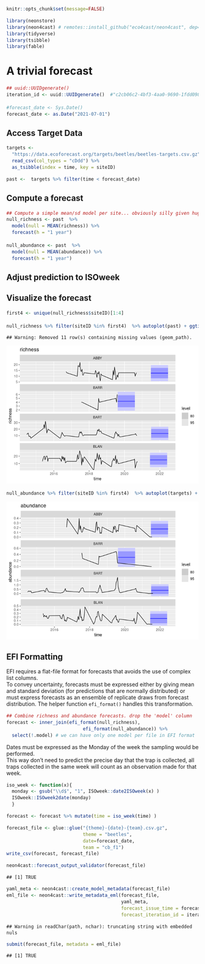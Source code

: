 
``` r
knitr::opts_chunk$set(message=FALSE)
```

``` r
library(neonstore)
library(neon4cast) # remotes::install_github("eco4cast/neon4cast", dep=TRUE)
library(tidyverse)
library(tsibble)
library(fable)
```

# A trivial forecast

``` r
## uuid::UUIDgenerate()
iteration_id <- uuid::UUIDgenerate()  #"c2cb06c2-4bf3-4aa0-9690-1fdd098a7ac5"

#forecast_date <- Sys.Date()
forecast_date <- as.Date("2021-07-01")
```

## Access Target Data

``` r
targets <-
  "https://data.ecoforecast.org/targets/beetles/beetles-targets.csv.gz" %>% 
  read_csv(col_types = "cDdd") %>% 
  as_tsibble(index = time, key = siteID)
```

``` r
past <-  targets %>% filter(time < forecast_date)
```

## Compute a forecast

``` r
## Compute a simple mean/sd model per site... obviously silly given huge seasonal aspect
null_richness <- past  %>% 
  model(null = MEAN(richness)) %>%
  forecast(h = "1 year")

null_abundance <- past  %>%
  model(null = MEAN(abundance)) %>%
  forecast(h = "1 year")
```

## Adjust prediction to ISOweek

## Visualize the forecast

``` r
first4 <- unique(null_richness$siteID)[1:4]

null_richness %>% filter(siteID %in% first4)  %>% autoplot(past) + ggtitle("richness")
```

    ## Warning: Removed 11 row(s) containing missing values (geom_path).

![](f1-null_files/figure-gfm/unnamed-chunk-6-1.png)<!-- -->

``` r
null_abundance %>% filter(siteID %in% first4)  %>% autoplot(targets) + ggtitle("abundance")
```

![](f1-null_files/figure-gfm/unnamed-chunk-6-2.png)<!-- -->

## EFI Formatting

EFI requires a flat-file format for forecasts that avoids the use of
complex list columns.  
To convey uncertainty, forecasts must be expressed either by giving mean
and standard deviation (for predictions that are normally distributed)
or must express forecasts as an ensemble of replicate draws from
forecast distribution. The helper function `efi_format()` handles this
transformation.

``` r
## Combine richness and abundance forecasts. drop the 'model' column
forecast <- inner_join(efi_format(null_richness), 
                            efi_format(null_abundance)) %>%
  select(!.model) # we can have only one model per file in EFI format
```

Dates must be expressed as the Monday of the week the sampling would be
performed.  
This way don’t need to predict the precise day that the trap is
collected, all traps collected in the same week will count as an
observation made for that week.

``` r
iso_week <- function(x){
  monday <- gsub("\\d$", "1", ISOweek::date2ISOweek(x) )
  ISOweek::ISOweek2date(monday)
  }
```

``` r
forecast <- forecast %>% mutate(time = iso_week(time) )
```

``` r
forecast_file <- glue::glue("{theme}-{date}-{team}.csv.gz",
                            theme = "beetles", 
                            date=forecast_date,
                            team = "cb_f1")
write_csv(forecast, forecast_file)
```

``` r
neon4cast::forecast_output_validator(forecast_file)
```

    ## [1] TRUE

``` r
yaml_meta <- neon4cast::create_model_metadata(forecast_file)
eml_file <- neon4cast::write_metadata_eml(forecast_file, 
                                          yaml_meta, 
                                          forecast_issue_time = forecast_date, 
                                          forecast_iteration_id = iteration_id)
```

    ## Warning in readChar(path, nchar): truncating string with embedded nuls

``` r
submit(forecast_file, metadata = eml_file)
```

    ## [1] TRUE
